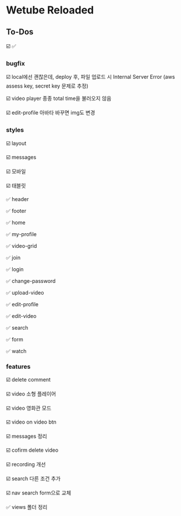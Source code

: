 # Wetube Reloaded

## To-Dos

☑️ ✅

### bugfix

☑️ local에선 괜찮은데, deploy 후, 파일 업로드 시 Internal Server Error (aws assess key, secret key 문제로 추정)

☑️ video player 종종 total time을 불러오지 않음

☑️ edit-profile 아바타 바꾸면 img도 변경

### styles

☑️ layout

☑️ messages

☑️ 모바일

☑️ 태블릿

✅ header

✅ footer

✅ home

✅ my-profile

✅ video-grid

✅ join

✅ login

✅ change-password

✅ upload-video

✅ edit-profile

✅ edit-video

✅ search

✅ form

✅ watch

### features

☑️ delete comment

☑️ video 소형 플레이어

☑️ video 영화관 모드

☑️ video on video btn

☑️ messages 정리

☑️ cofirm delete video

☑️ recording 개선

☑️ search 다른 조건 추가

☑️ nav search form으로 교체

✅ views 폴더 정리
